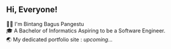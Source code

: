 ## Hi, Everyone!

🤵🏻 I'm Bintang Bagus Pangestu  
🎓 A Bachelor of Informatics Aspiring to be a Software Engineer.  
🌏 My dedicated portfolio site : *upcoming...*


